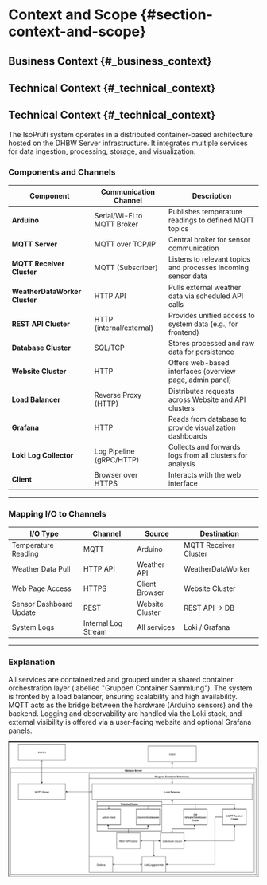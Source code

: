 # Context and Scope {#section-context-and-scope}

## Business Context {#_business_context}



## Technical Context {#_technical_context}

## Technical Context {#_technical_context}

The IsoPrüfi system operates in a distributed container-based architecture hosted on the DHBW Server infrastructure. It integrates multiple services for data ingestion, processing, storage, and visualization.

### Components and Channels

| Component                       | Communication Channel       | Description                                                                 |
|----------------------------------|------------------------------|-----------------------------------------------------------------------------|
| **Arduino**                     | Serial/Wi-Fi to MQTT Broker | Publishes temperature readings to defined MQTT topics                      |
| **MQTT Server**                 | MQTT over TCP/IP            | Central broker for sensor communication                                    |
| **MQTT Receiver Cluster**       | MQTT (Subscriber)           | Listens to relevant topics and processes incoming sensor data              |
| **WeatherDataWorker Cluster**   | HTTP API                    | Pulls external weather data via scheduled API calls                        |
| **REST API Cluster**            | HTTP (internal/external)    | Provides unified access to system data (e.g., for frontend)                |
| **Database Cluster**            | SQL/TCP                     | Stores processed and raw data for persistence                              |
| **Website Cluster**             | HTTP                        | Offers web-based interfaces (overview page, admin panel)                   |
| **Load Balancer**               | Reverse Proxy (HTTP)        | Distributes requests across Website and API clusters                       |
| **Grafana**                     | HTTP                        | Reads from database to provide visualization dashboards                    |
| **Loki Log Collector**          | Log Pipeline (gRPC/HTTP)    | Collects and forwards logs from all clusters for analysis                  |
| **Client**                      | Browser over HTTPS          | Interacts with the web interface                                           |

---

### Mapping I/O to Channels

| I/O Type                 | Channel                 | Source              | Destination          |
|--------------------------|--------------------------|----------------------|-----------------------|
| Temperature Reading      | MQTT                    | Arduino              | MQTT Receiver Cluster |
| Weather Data Pull        | HTTP API                | Weather API          | WeatherDataWorker     |
| Web Page Access          | HTTPS                   | Client Browser       | Website Cluster       |
| Sensor Dashboard Update  | REST                    | Website Cluster      | REST API → DB         |
| System Logs              | Internal Log Stream     | All services         | Loki / Grafana        |

---

### Explanation

All services are containerized and grouped under a shared container orchestration layer (labelled "Gruppen Container Sammlung"). The system is fronted by a load balancer, ensuring scalability and high availability. MQTT acts as the bridge between the hardware (Arduino sensors) and the backend. Logging and observability are handled via the Loki stack, and external visibility is offered via a user-facing website and optional Grafana panels.
  
![IsoPrüfi System Architecture](images/docker_architecture.jpg)

